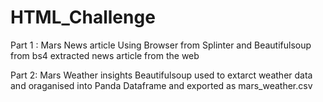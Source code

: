 # HTML_Challenge

Part 1 : Mars News article
Using Browser from Splinter and Beautifulsoup from bs4 extracted news article from the web

Part 2: Mars Weather insights
Beautifulsoup used to extarct weather data and oraganised into Panda Dataframe and exported as mars_weather.csv